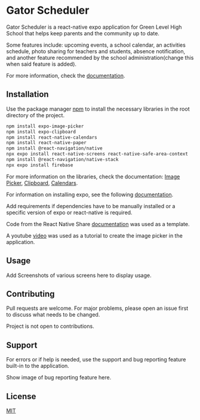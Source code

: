# Gator Scheduler

Gator Scheduler is a react-native expo application for Green Level High School that helps keep parents and the community up to date. 

Some features include: upcoming events, a school calendar, an activities schedule, photo sharing for teachers and students, absence notification, and another feature recommended by the school administration(change this when said feature is added).

For more information, check the [documentation](https://www.fbla-pbl.org/media/2022/08/FBLA-High-School-CE-Guidelines_8.29.22.pdf). 

## Installation

Use the package manager [npm](https://docs.npmjs.com/) to install the necessary libraries in the root directory of the project. 

```bash
npm install expo-image-picker
npm install expo-clipboard
npm install react-native-calendars
npm install react-native-paper
npm install @react-navigation/native
npx expo install react-native-screens react-native-safe-area-context
npm install @react-navigation/native-stack
npx expo install firebase
```

For more information on the libraries, check the documentation: [Image Picker](https://docs.expo.dev/versions/latest/sdk/imagepicker/), [Clipboard](https://docs.expo.dev/versions/latest/sdk/clipboard/), [Calendars](https://github.com/wix/react-native-calendars).

For information on installing expo, see the following [documentation](https://docs.expo.dev/get-started/installation/).

Add requirements if dependencies have to be manually installed or a specific version of expo or react-native is required. 

Code from the React Native Share [documentation](https://reactnative.dev/docs/share) was used as a template. 

A youtube [video](https://reactnative.dev/docs/share) was used as a tutorial to create the image picker in the application.

## Usage

Add Screenshots of various screens here to display usage. 

## Contributing

Pull requests are welcome. For major problems, please open an issue first
to discuss what needs to be changed.

Project is not open to contributions.

## Support 

For errors or if help is needed, use the support and bug reporting feature built-in to the application. 

Show image of bug reporting feature here. 

## License

[MIT](https://choosealicense.com/licenses/mit/)
